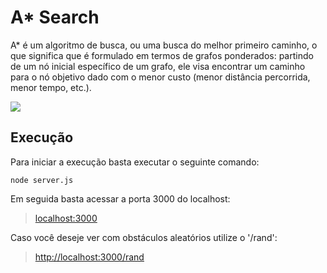 # A* Search
A* é um algoritmo de busca, ou uma busca do melhor primeiro caminho, o que significa que é formulado em termos de grafos ponderados: partindo de um nó inicial específico de um grafo, ele visa encontrar um caminho para o nó objetivo dado com o menor custo (menor distância percorrida, menor tempo, etc.).

![](https://github.com/VitorMarinheiro/A-Star-Algorithm/blob/main/readmegif.gif)

## Execução
Para iniciar a execução basta executar o seguinte comando:

```
node server.js
```


Em seguida basta acessar a porta 3000 do localhost:

> [localhost:3000](http:localhost:3000)

Caso você deseje ver com obstáculos aleatórios utilize o '/rand':

> [http://localhost:3000/rand](http:localhost:3000/rand)